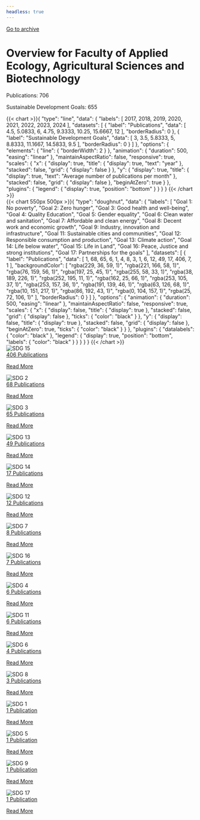 ```yaml
---
headless: true
---
```

<a id="archive-url" href="{{< params subfolder >}}en/archive/?&collection=FS6R67Q7">Go to archive</a>
<h1>Overview for Faculty of Applied Ecology, Agricultural Sciences and Biotechnology</h1>
<div id="stats-descriptives">
<p>Publications: <span class="stats-n">706</span></p>
<p>Sustainable Development Goals: <span class="stats-n">655</span></p>
</div>
<div class="stats-graphs">
<div>{{< chart >}}{
    "type": "line",
    "data": {
        "labels": [
            2017,
            2018,
            2019,
            2020,
            2021,
            2022,
            2023,
            2024
        ],
        "datasets": [
            {
                "label": "Publications",
                "data": [
                    4.5,
                    5.0833,
                    6,
                    4.75,
                    9.3333,
                    10.25,
                    15.6667,
                    12
                ],
                "borderRadius": 0
            },
            {
                "label": "Sustainable Development Goals",
                "data": [
                    3,
                    3.5,
                    5.8333,
                    5,
                    8.8333,
                    11.1667,
                    14.5833,
                    9.5
                ],
                "borderRadius": 0
            }
        ]
    },
    "options": {
        "elements": {
            "line": {
                "borderWidth": 2
            }
        },
        "animation": {
            "duration": 500,
            "easing": "linear"
        },
        "maintainAspectRatio": false,
        "responsive": true,
        "scales": {
            "x": {
                "display": true,
                "title": {
                    "display": true,
                    "text": "year"
                },
                "stacked": false,
                "grid": {
                    "display": false
                }
            },
            "y": {
                "display": true,
                "title": {
                    "display": true,
                    "text": "Average number of publications per month"
                },
                "stacked": false,
                "grid": {
                    "display": false
                },
                "beginAtZero": true
            }
        },
        "plugins": {
            "legend": {
                "display": true,
                "position": "bottom"
            }
        }
    }
}
{{< /chart >}}</div><div>{{< chart 550px 500px >}}{
    "type": "doughnut",
    "data": {
        "labels": [
            "Goal 1: No poverty",
            "Goal 2: Zero hunger",
            "Goal 3: Good health and well-being",
            "Goal 4: Quality Education",
            "Goal 5: Gender equality",
            "Goal 6: Clean water and sanitation",
            "Goal 7: Affordable and clean energy",
            "Goal 8: Decent work and economic growth",
            "Goal 9: Industry, innovation and infrastructure",
            "Goal 11: Sustainable cities and communities",
            "Goal 12: Responsible consumption and production",
            "Goal 13: Climate action",
            "Goal 14: Life below water",
            "Goal 15: Life in Land",
            "Goal 16: Peace, Justice and strong institutions",
            "Goal 17: Partnerships for the goals"
        ],
        "datasets": [
            {
                "label": "Publications",
                "data": [
                    1,
                    68,
                    65,
                    6,
                    1,
                    4,
                    8,
                    3,
                    1,
                    6,
                    12,
                    49,
                    17,
                    406,
                    7,
                    1
                ],
                "backgroundColor": [
                    "rgba(229, 36, 59, 1)",
                    "rgba(221, 166, 58, 1)",
                    "rgba(76, 159, 56, 1)",
                    "rgba(197, 25, 45, 1)",
                    "rgba(255, 58, 33, 1)",
                    "rgba(38, 189, 226, 1)",
                    "rgba(252, 195, 11, 1)",
                    "rgba(162, 25, 66, 1)",
                    "rgba(253, 105, 37, 1)",
                    "rgba(253, 157, 36, 1)",
                    "rgba(191, 139, 46, 1)",
                    "rgba(63, 126, 68, 1)",
                    "rgba(10, 151, 217, 1)",
                    "rgba(86, 192, 43, 1)",
                    "rgba(0, 104, 157, 1)",
                    "rgba(25, 72, 106, 1)"
                ],
                "borderRadius": 0
            }
        ]
    },
    "options": {
        "animation": {
            "duration": 500,
            "easing": "linear"
        },
        "maintainAspectRatio": false,
        "responsive": true,
        "scales": {
            "x": {
                "display": false,
                "title": {
                    "display": true
                },
                "stacked": false,
                "grid": {
                    "display": false
                },
                "ticks": {
                    "color": "black"
                }
            },
            "y": {
                "display": false,
                "title": {
                    "display": true
                },
                "stacked": false,
                "grid": {
                    "display": false
                },
                "beginAtZero": true,
                "ticks": {
                    "color": "black"
                }
            }
        },
        "plugins": {
            "datalabels": {
                "color": "black"
            },
            "legend": {
                "display": true,
                "position": "bottom",
                "labels": {
                    "color": "black"
                }
            }
        }
    }
}
{{< /chart >}}</div>
</div>
<div id="sdg-overview">
  <div class="sdg-container"><div id="sdg15" class="sdg"> <img src="{{< params subfolder >}}images/sdg/sdg15_en.png" class="image" alt="SDG 15"> <div class="sdg-overlay"> <a href="{{< params subfolder >}}en/archive/?sdg=15&collection=FS6R67Q7#archive" class="sdg-publication-count"><span>406</span> Publications</a> <p><a href="https://sdgs.un.org/goals/goal15" class="sdg-read-more">Read More</a></p> </div> </div><div id="sdg2" class="sdg"> <img src="{{< params subfolder >}}images/sdg/sdg02_en.png" class="image" alt="SDG 2"> <div class="sdg-overlay"> <a href="{{< params subfolder >}}en/archive/?sdg=2&collection=FS6R67Q7#archive" class="sdg-publication-count"><span>68</span> Publications</a> <p><a href="https://sdgs.un.org/goals/goal2" class="sdg-read-more">Read More</a></p> </div> </div><div id="sdg3" class="sdg"> <img src="{{< params subfolder >}}images/sdg/sdg03_en.png" class="image" alt="SDG 3"> <div class="sdg-overlay"> <a href="{{< params subfolder >}}en/archive/?sdg=3&collection=FS6R67Q7#archive" class="sdg-publication-count"><span>65</span> Publications</a> <p><a href="https://sdgs.un.org/goals/goal3" class="sdg-read-more">Read More</a></p> </div> </div><div id="sdg13" class="sdg"> <img src="{{< params subfolder >}}images/sdg/sdg13_en.png" class="image" alt="SDG 13"> <div class="sdg-overlay"> <a href="{{< params subfolder >}}en/archive/?sdg=13&collection=FS6R67Q7#archive" class="sdg-publication-count"><span>49</span> Publications</a> <p><a href="https://sdgs.un.org/goals/goal13" class="sdg-read-more">Read More</a></p> </div> </div><div id="sdg14" class="sdg"> <img src="{{< params subfolder >}}images/sdg/sdg14_en.png" class="image" alt="SDG 14"> <div class="sdg-overlay"> <a href="{{< params subfolder >}}en/archive/?sdg=14&collection=FS6R67Q7#archive" class="sdg-publication-count"><span>17</span> Publications</a> <p><a href="https://sdgs.un.org/goals/goal14" class="sdg-read-more">Read More</a></p> </div> </div><div id="sdg12" class="sdg"> <img src="{{< params subfolder >}}images/sdg/sdg12_en.png" class="image" alt="SDG 12"> <div class="sdg-overlay"> <a href="{{< params subfolder >}}en/archive/?sdg=12&collection=FS6R67Q7#archive" class="sdg-publication-count"><span>12</span> Publications</a> <p><a href="https://sdgs.un.org/goals/goal12" class="sdg-read-more">Read More</a></p> </div> </div><div id="sdg7" class="sdg"> <img src="{{< params subfolder >}}images/sdg/sdg07_en.png" class="image" alt="SDG 7"> <div class="sdg-overlay"> <a href="{{< params subfolder >}}en/archive/?sdg=7&collection=FS6R67Q7#archive" class="sdg-publication-count"><span>8</span> Publications</a> <p><a href="https://sdgs.un.org/goals/goal7" class="sdg-read-more">Read More</a></p> </div> </div><div id="sdg16" class="sdg"> <img src="{{< params subfolder >}}images/sdg/sdg16_en.png" class="image" alt="SDG 16"> <div class="sdg-overlay"> <a href="{{< params subfolder >}}en/archive/?sdg=16&collection=FS6R67Q7#archive" class="sdg-publication-count"><span>7</span> Publications</a> <p><a href="https://sdgs.un.org/goals/goal16" class="sdg-read-more">Read More</a></p> </div> </div><div id="sdg4" class="sdg"> <img src="{{< params subfolder >}}images/sdg/sdg04_en.png" class="image" alt="SDG 4"> <div class="sdg-overlay"> <a href="{{< params subfolder >}}en/archive/?sdg=4&collection=FS6R67Q7#archive" class="sdg-publication-count"><span>6</span> Publications</a> <p><a href="https://sdgs.un.org/goals/goal4" class="sdg-read-more">Read More</a></p> </div> </div><div id="sdg11" class="sdg"> <img src="{{< params subfolder >}}images/sdg/sdg11_en.png" class="image" alt="SDG 11"> <div class="sdg-overlay"> <a href="{{< params subfolder >}}en/archive/?sdg=11&collection=FS6R67Q7#archive" class="sdg-publication-count"><span>6</span> Publications</a> <p><a href="https://sdgs.un.org/goals/goal11" class="sdg-read-more">Read More</a></p> </div> </div><div id="sdg6" class="sdg"> <img src="{{< params subfolder >}}images/sdg/sdg06_en.png" class="image" alt="SDG 6"> <div class="sdg-overlay"> <a href="{{< params subfolder >}}en/archive/?sdg=6&collection=FS6R67Q7#archive" class="sdg-publication-count"><span>4</span> Publications</a> <p><a href="https://sdgs.un.org/goals/goal6" class="sdg-read-more">Read More</a></p> </div> </div><div id="sdg8" class="sdg"> <img src="{{< params subfolder >}}images/sdg/sdg08_en.png" class="image" alt="SDG 8"> <div class="sdg-overlay"> <a href="{{< params subfolder >}}en/archive/?sdg=8&collection=FS6R67Q7#archive" class="sdg-publication-count"><span>3</span> Publications</a> <p><a href="https://sdgs.un.org/goals/goal8" class="sdg-read-more">Read More</a></p> </div> </div><div id="sdg1" class="sdg"> <img src="{{< params subfolder >}}images/sdg/sdg01_en.png" class="image" alt="SDG 1"> <div class="sdg-overlay"> <a href="{{< params subfolder >}}en/archive/?sdg=1&collection=FS6R67Q7#archive" class="sdg-publication-count"><span>1</span> Publication</a> <p><a href="https://sdgs.un.org/goals/goal1" class="sdg-read-more">Read More</a></p> </div> </div><div id="sdg5" class="sdg"> <img src="{{< params subfolder >}}images/sdg/sdg05_en.png" class="image" alt="SDG 5"> <div class="sdg-overlay"> <a href="{{< params subfolder >}}en/archive/?sdg=5&collection=FS6R67Q7#archive" class="sdg-publication-count"><span>1</span> Publication</a> <p><a href="https://sdgs.un.org/goals/goal5" class="sdg-read-more">Read More</a></p> </div> </div><div id="sdg9" class="sdg"> <img src="{{< params subfolder >}}images/sdg/sdg09_en.png" class="image" alt="SDG 9"> <div class="sdg-overlay"> <a href="{{< params subfolder >}}en/archive/?sdg=9&collection=FS6R67Q7#archive" class="sdg-publication-count"><span>1</span> Publication</a> <p><a href="https://sdgs.un.org/goals/goal9" class="sdg-read-more">Read More</a></p> </div> </div><div id="sdg17" class="sdg"> <img src="{{< params subfolder >}}images/sdg/sdg17_en.png" class="image" alt="SDG 17"> <div class="sdg-overlay"> <a href="{{< params subfolder >}}en/archive/?sdg=17&collection=FS6R67Q7#archive" class="sdg-publication-count"><span>1</span> Publication</a> <p><a href="https://sdgs.un.org/goals/goal17" class="sdg-read-more">Read More</a></p> </div> </div></div>
</div>
